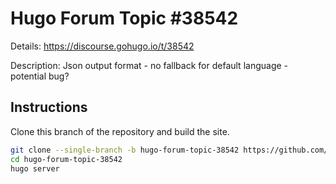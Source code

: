 # Hugo Forum Topic #38542

Details: <https://discourse.gohugo.io/t/38542>

Description: Json output format - no fallback for default language - potential bug?

## Instructions

Clone this branch of the repository and build the site.

```bash
git clone --single-branch -b hugo-forum-topic-38542 https://github.com/jmooring/hugo-testing hugo-forum-topic-38542
cd hugo-forum-topic-38542
hugo server
```
